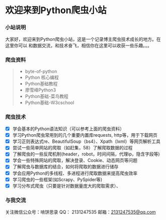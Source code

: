 # 欢迎来到Python爬虫小站

### 小站说明
大家好，欢迎来到Python爬虫小站，这是一个记录博主爬虫技术成长的地方。在这里你可以
和数据交流，和技术奋飞，相信你在这里可以收获一些乐趣。。。

### 爬虫资料
> * byte-of-python
> * Python 核心编程
> * Python基础教程
> * 廖雪峰Python3
> * Python基础-菜鸟教程
> * Python基础-W3cschool

### 爬虫技术
- [x] 学会基本的Python语法知识（可以参考上面的爬虫资料）
- [x] 学习Python爬虫常用到的几个重要内置库requests, http等，用于下载网页
- [x] 学习正则表达式re、BeautifulSoup（bs4）、Xpath（lxml）等网页解析工具
- [x] 尝试一些简单网站的爬取（如赶集，58）了解爬取数据的过程
- [x] 了解爬虫的一些反爬机制(header，robot，时间间隔，代理ip，隐含字段等)
- [x] 学会一些特殊网站的爬取，解决登录、Cookie、动态网页等问题
- [x] 了解爬虫与数据库的结合，如何将爬取的数据进行储存
- [x] 学会应用Python的多线程、多进程进行爬取数据来提高爬虫效率
- [x] 学习爬虫的一些框架(如Scrapy、PySpider等)
- [x] 学习分布式爬虫（只要是针对数据量庞大的爬取需求）、

### 与我交流
关注微信公众号：啃饼思录
QQ： 2131247535
邮箱：2131247535@qq.com
